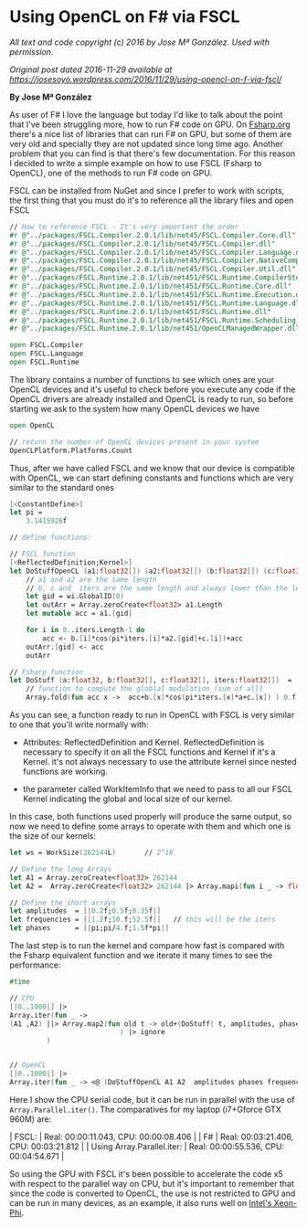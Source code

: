 
# Using OpenCL on F# via FSCL #

*All text and code copyright (c) 2016 by Jose Mª González. Used with permission.*

*Original post dated 2016-11-29 available at https://josesoyo.wordpress.com/2016/11/29/using-opencl-on-f-via-fscl/*

**By Jose Mª González**


As user of F# I love the language but today I'd like to talk about the point that I've been struggling more, how to run F# code on GPU.
On [Fsharp.org](http://fsharp.org/use/gpu/) there's a nice list of libraries that can run F# on GPU, but some of them are very old
and specially they are not updated since long time ago.  Another problem that you can find is that there's few documentation.
For this reason I decided to write a simple example on how to use FSCL (Fsharp to OpenCL), one of the methods to run F# code on GPU.

FSCL can be installed from NuGet and since I prefer to work with scripts, the first thing that you must do it's to reference all the library files and open FSCL

```fsharp
// How to reference FSCL - It's very important the order
#r @"../packages/FSCL.Compiler.2.0.1/lib/net45/FSCL.Compiler.Core.dll"
#r @"../packages/FSCL.Compiler.2.0.1/lib/net45/FSCL.Compiler.dll"
#r @"../packages/FSCL.Compiler.2.0.1/lib/net45/FSCL.Compiler.Language.dll"
#r @"../packages/FSCL.Compiler.2.0.1/lib/net45/FSCL.Compiler.NativeComponents.dll"
#r @"../packages/FSCL.Compiler.2.0.1/lib/net45/FSCL.Compiler.Util.dll"
#r @"../packages/FSCL.Runtime.2.0.1/lib/net451/FSCL.Runtime.CompilerSteps.dll"
#r @"../packages/FSCL.Runtime.2.0.1/lib/net451/FSCL.Runtime.Core.dll"
#r @"../packages/FSCL.Runtime.2.0.1/lib/net451/FSCL.Runtime.Execution.dll"
#r @"../packages/FSCL.Runtime.2.0.1/lib/net451/FSCL.Runtime.Language.dll"
#r @"../packages/FSCL.Runtime.2.0.1/lib/net451/FSCL.Runtime.dll"
#r @"../packages/FSCL.Runtime.2.0.1/lib/net451/FSCL.Runtime.Scheduling.dll"
#r @"../packages/FSCL.Runtime.2.0.1/lib/net451/OpenCLManagedWrapper.dll"

open FSCL.Compiler
open FSCL.Language
open FSCL.Runtime
```

The library contains a number of functions to see which ones are your OpenCL devices and it's useful to check before you execute
any code if the OpenCL drivers are already installed and OpenCL is ready to run, so before starting we ask to the system how many OpenCL devices we have

```fsharp
open OpenCL 

// return the number of OpenCL devices present in your system
OpenCLPlatform.Platforms.Count 
```

Thus, after we have called FSCL and we know that our device is compatible with OpenCL, we can start defining constants and functions which are very similar to the standard ones

```fsharp
[<ConstantDefine>] 
let pi = 
    3.1415926f

// define functions:

// FSCL function
[<ReflectedDefinition;Kernel>]
let DoStuffOpenCL (a1:float32[]) (a2:float32[]) (b:float32[]) (c:float32[]) (iters:float32[]) (wi:WorkItemInfo) =
    // a1 and a2 are the same length
    // b, c and  iters are the same length and always lower than the length of a1&a2
    let gid = wi.GlobalID(0)
    let outArr = Array.zeroCreate<float32> a1.Length
    let mutable acc = a1.[gid]

    for i in 0..iters.Length-1 do
        acc <- b.[i]*cos(pi*iters.[i]*a2.[gid]+c.[i])+acc
    outArr.[gid] <- acc
    outArr

// Fsharp function
let DoStuff (a:float32, b:float32[], c:float32[], iters:float32[])  =
    // function to compute the globlal modulation (sum of all)       
    Array.fold(fun acc x ->  acc+b.[x]*cos(pi*iters.[x]*a+c.[x]) ) 0.f [|0..iters.Length-1|]  // value*b.[i]*cos(pi*iters.[i]*a2.[gid]+c.[i])+acc
```

As you can see, a function ready to run in OpenCL with FSCL is very similar to one that you'll write normally with:

* Attributes: ReflectedDefinition and  Kernel. ReflectedDefinition is necessary to specify it on all the FSCL functions and Kernel if it's a Kernel.
  it's not always necessary to use the attribute kernel since nested functions are working.

* the parameter called WorkItemInfo that we need to pass to all our FSCL Kernel indicating the global and local size of our kernel.

In this case, both functions used properly will produce the same output, so now we need to define some arrays to operate with them and which one is the size of our kernels:

```fsharp
let ws = WorkSize(262144L)       // 2^18 

// Define the long Arrays
let A1 = Array.zeroCreate<float32> 262144
let A2 =  Array.zeroCreate<float32> 262144 |> Array.mapi(fun i _ -> float32(i))

// Define the short arrays
let amplitudes  = [|0.2f;0.5f;0.35f|] 
let frequencies = [|1.2f;10.f;52.5f|]   // this will be the iters
let phases      = [|pi;pi/4.f;1.5f*pi|] 
```

The last step is to run the kernel and compare how fast is compared with the Fsharp equivalent function and we iterate it many times to see the performance:

```fsharp
#time    

// CPU
[|0..1000|] |>
Array.iter(fun _ -> 
(A1 ,A2) ||> Array.map2(fun old t -> old+(DoStuff( t, amplitudes, phases, frequencies))
                           ) |> ignore
         )


// OpenCL
[|0..1000|] |>
Array.iter(fun _ -> <@ (DoStuffOpenCL A1 A2  amplitudes phases frequencies ws) @>.Run() |> ignore )
```

Here I show the CPU serial code, but it can be run in parallel with the use of `Array.Parallel.iter()`. The comparatives for my laptop (i7+Gforce GTX 960M) are:

| FSCL: | Real: 00:00:11.043, CPU: 00:00:08.406 |
| F#    | Real: 00:03:21.406, CPU: 00:03:21.812 | 
| Using Array.Parallel.iter: | Real: 00:00:55.536, CPU: 00:04:54.671 |

So using the GPU with FSCL it's been possible to accelerate the code x5 with respect to the parallel way on CPU,
but it's important to remember that since the code is converted to OpenCL, the use is not restricted to GPU and can be run in many devices,
as an example, it also runs well on [Intel's Xeon-Phi](http://www.intel.com/xeonphi).
